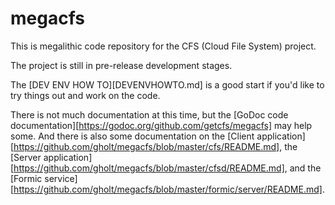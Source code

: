 # megacfs

This is megalithic code repository for the CFS (Cloud File System) project.

The project is still in pre-release development stages.

The [DEV ENV HOW TO][DEVENVHOWTO.md] is a good start if you'd like to try things out and work on the code.

There is not much documentation at this time, but the [GoDoc code documentation][https://godoc.org/github.com/getcfs/megacfs] may help some. And there is also some documentation on the [Client application][https://github.com/gholt/megacfs/blob/master/cfs/README.md], the [Server application][https://github.com/gholt/megacfs/blob/master/cfsd/README.md], and the [Formic service][https://github.com/gholt/megacfs/blob/master/formic/server/README.md].
